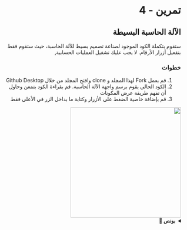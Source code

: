 
<div dir="rtl">

#  تمرين - 4
## الآلة الحاسبة البسيطة
ستقوم بتكملة الكود الموجود لصناعة تصميم بسيط للآلة الحاسبة، حيث ستقوم فقط بتفعيل أزرار الأرقام. لا يجب عليك تشغيل العمليات الحسابية,
### خطوات 
1. قم بعمل Fork لهذا المجلد و clone وافتح المجلد من خلال Github Desktop 
2. الكود الحالي يقوم برسم واجهة الآلة الحاسبة. قم بقراءة الكود بتمعن وحاول أن تفهم طريقة عرض المكونات
3. قم بإضافة خاصية الضغط على الأزرار وكتابة ما بداخل الزر في الأعلى فقط
<img src="https://user-images.githubusercontent.com/8784343/102948177-5f731600-44d6-11eb-8b13-b57f0b3b42f9.gif" width="300" />


<details>
  <summary>
    <strong>بونص 🎁</strong>
  </summary>
  <pre>
- قم بتفعيل العمليات الحسابية
- عند الضغط على عملية حسابية يتم مسح الرقم الموجود وكتابة الرقم بعد العملية الحسابية، ومن ثم إذا تم اختيار عملية حسابية اخرى يتم حساب الناتج وطباعته في الاعلى وهكذا. 
- يمكنك أن تفتح تطبيق الآلة الحاسبة على جهازك الشخصي وتجربة طريقتها وتقليدها تماماً 
</pre>
</details>


<div dir="ltr">
  
</div>


</div>

